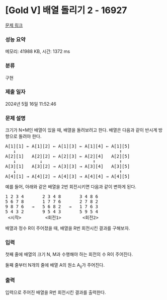 # [Gold V] 배열 돌리기 2 - 16927 

[문제 링크](https://www.acmicpc.net/problem/16927) 

### 성능 요약

메모리: 41988 KB, 시간: 1372 ms

### 분류

구현

### 제출 일자

2024년 5월 16일 11:52:46

### 문제 설명

<p>크기가 N×M인 배열이 있을 때, 배열을 돌려보려고 한다. 배열은 다음과 같이 반시계 방향으로 돌려야 한다.</p>

<pre>A[1][1] ← A[1][2] ← A[1][3] ← A[1][4] ← A[1][5]
   ↓                                       ↑
A[2][1]   A[2][2] ← A[2][3] ← A[2][4]   A[2][5]
   ↓         ↓                   ↑         ↑
A[3][1]   A[3][2] → A[3][3] → A[3][4]   A[3][5]
   ↓                                       ↑
A[4][1] → A[4][2] → A[4][3] → A[4][4] → A[4][5]</pre>

<p>예를 들어, 아래와 같은 배열을 2번 회전시키면 다음과 같이 변하게 된다.</p>

<pre>1 2 3 4       2 3 4 8       3 4 8 6
5 6 7 8       1 7 7 6       2 7 8 2
9 8 7 6   →   5 6 8 2   →   1 7 6 3
5 4 3 2       9 5 4 3       5 9 5 4
 <시작>         <회전1>        <회전2></pre>

<p>배열과 정수 R이 주어졌을 때, 배열을 R번 회전시킨 결과를 구해보자.</p>

### 입력 

 <p>첫째 줄에 배열의 크기 N, M과 수행해야 하는 회전의 수 R이 주어진다.</p>

<p>둘째 줄부터 N개의 줄에 배열 A의 원소 A<sub>ij</sub>가 주어진다.</p>

### 출력 

 <p>입력으로 주어진 배열을 R번 회전시킨 결과를 출력한다.</p>

